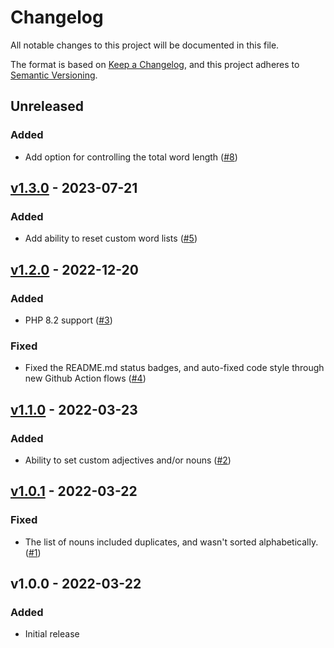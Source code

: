 # Changelog

All notable changes to this project will be documented in this file.

The format is based on [Keep a Changelog](https://keepachangelog.com/en/1.0.0/),
and this project adheres to [Semantic Versioning](https://semver.org/spec/v2.0.0.html).

## Unreleased

### Added

- Add option for controlling the total word length ([#8](https://github.com/claudiodekker/word-generator/pull/8))


## [v1.3.0](https://github.com/claudiodekker/word-generator/compare/v1.2.0...v1.3.0) - 2023-07-21

### Added

- Add ability to reset custom word lists ([#5](https://github.com/claudiodekker/word-generator/pull/5))


## [v1.2.0](https://github.com/claudiodekker/word-generator/compare/v1.1.0...v1.2.0) - 2022-12-20

### Added

- PHP 8.2 support ([#3](https://github.com/claudiodekker/word-generator/pull/3))

### Fixed

- Fixed the README.md status badges, and auto-fixed code style through new Github Action flows ([#4](https://github.com/claudiodekker/word-generator/pull/4))


## [v1.1.0](https://github.com/claudiodekker/word-generator/compare/v1.0.1...v1.1.0) - 2022-03-23

### Added

- Ability to set custom adjectives and/or nouns ([#2](https://github.com/claudiodekker/word-generator/pull/2))


## [v1.0.1](https://github.com/claudiodekker/word-generator/compare/v1.0.0...v1.0.1) - 2022-03-22

### Fixed

- The list of nouns included duplicates, and wasn't sorted alphabetically. ([#1](https://github.com/claudiodekker/word-generator/pull/1))


## v1.0.0 - 2022-03-22

### Added

- Initial release
